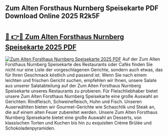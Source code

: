 ## Zum Alten Forsthaus Nurnberg Speisekarte PDF Download Online 2025 R2k5F

# <h2><a href="http://gcagkg7.nevu.top/?p=Zum+Alten+Forsthaus+Nurnberg+Speisekarte">🔗 👉🔴 Zum Alten Forsthaus Nurnberg Speisekarte 2025 PDF</a></h2>

[![Zum Alten Forsthaus Nurnberg Speisekarte 2025 PDF](https://i.imgur.com/dBaPXMq.png)](http://gcagkg7.nevu.top/?p=Zum+Alten+Forsthaus+Nurnberg+Speisekarte)
Auf der Zum Alten Forsthaus Nurnberg Speisekarte des Restaurants oder Cafés finden Sie nicht nur eine Liste der vorgeschlagenen Gerichte, sondern auch etwas, das für Ihren Geschmack köstlich und passend ist. Wenn Sie nach einem leichten und frischen Gericht suchen, empfehlen wir Ihnen, unsere Salate aus unserer Salatabteilung auf der Zum Alten Forsthaus Nurnberg Speisekarte unseres Restaurants zu probieren. Für Fleischliebhaber bietet unsere Zum Alten Forsthaus Nurnberg Speisekarte eine große Auswahl an Gerichten: Rindfleisch, Schweinefleisch, Huhn und Fisch. Unseren Auserwählten bieten wir Gourmet-Gerichte wie Schaschlik und Steak an, die auf einem alten Feuer zubereitet werden. Unsere Zum Alten Forsthaus Nurnberg Speisekarte bietet eine große Auswahl an Desserts, von klassischen Torten und Kuchen bis hin zu exquisiten Crème Brûlée und Schokoladenpyramiden.
